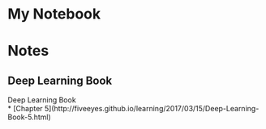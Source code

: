 # My Notebook

# Notes

## Deep Learning Book

<b><detail></b>
 <summary>Deep Learning Book</summary>
  * [Chapter 5](http://fiveeyes.github.io/learning/2017/03/15/Deep-Learning-Book-5.html)
</detail>
